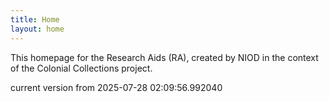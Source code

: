 ```yaml
---
title: Home
layout: home
---
```


This homepage for the Research Aids (RA), created by NIOD in the context of the Colonial Collections project. 


current version from 2025-07-28 02:09:56.992040